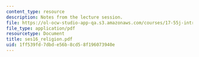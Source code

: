 ```yaml
---
content_type: resource
description: Notes from the lecture session.
file: https://ol-ocw-studio-app-qa.s3.amazonaws.com/courses/17-55j-introduction-to-latin-american-studies-fall-2006/1ff539fd7dbde56b8cd58f196073940e_ses16_religion.pdf
file_type: application/pdf
resourcetype: Document
title: ses16_religion.pdf
uid: 1ff539fd-7dbd-e56b-8cd5-8f196073940e
---
```


